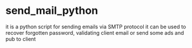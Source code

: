 # send_mail_python
it is a python script for sending emails via SMTP protocol it can be used to recover forgotten password, validating client email or send some ads and pub to client 

